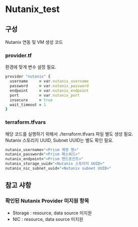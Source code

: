 # Nutanix_test
## 구성
Nutanix 연동 및 VM 생성 코드
### provider.tf
환경에 맞게 변수 설정 필요.
```ruby
provider "nutanix" {
  username     = var.nutanix_username
  password     = var.nutanix_password
  endpoint     = var.nutanix_endpoint
  port         = var.nutanix_port
  insecure     = true
  wait_timeout = 1
}
```
### terraform.tfvars
해당 코드를 실행하기 위해서 ./terraform.tfvars 파일 별도 생성 필요.\
Nutanix 스토리지 UUID, Subnet UUID는 별도 확인 필요.
```ruby
nutanix_username="<Prism 계정 명>"
nutanix_password="<Prism 패스워드>"
nutanix_endpoint="<Prism 엔드포인트>"
nutanix_storage_uuid="<Nutanix 스토리지 UUID>"
nutanix_nic_subnet_uuid="<Nutanix subnet UUID>"
```
## 참고 샤항
### 확인된 Nutanix Provider 미지원 항목
- Storage : resource, data source 미지원
- NIC : resource, data source 미지원
